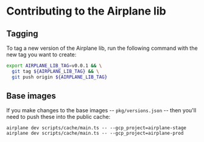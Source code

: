 # Contributing to the Airplane lib

## Tagging

To tag a new version of the Airplane lib, run the following command with the new tag you want to create:

```sh
export AIRPLANE_LIB_TAG=v0.0.1 && \
  git tag ${AIRPLANE_LIB_TAG} && \
  git push origin ${AIRPLANE_LIB_TAG}
```

## Base images

If you make changes to the base images -- `pkg/versions.json` -- then you'll need to push these into the public cache:

```
airplane dev scripts/cache/main.ts -- --gcp_project=airplane-stage
airplane dev scripts/cache/main.ts -- --gcp_project=airplane-prod
```
